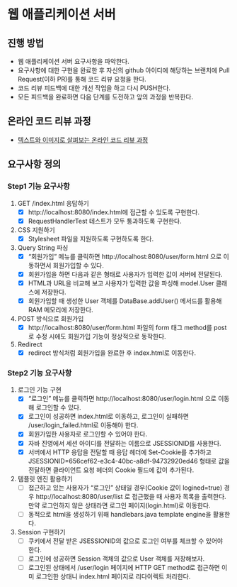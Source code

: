 # 웹 애플리케이션 서버

## 진행 방법

* 웹 애플리케이션 서버 요구사항을 파악한다.
* 요구사항에 대한 구현을 완료한 후 자신의 github 아이디에 해당하는 브랜치에 Pull Request(이하 PR)를 통해 코드 리뷰 요청을 한다.
* 코드 리뷰 피드백에 대한 개선 작업을 하고 다시 PUSH한다.
* 모든 피드백을 완료하면 다음 단계를 도전하고 앞의 과정을 반복한다.

## 온라인 코드 리뷰 과정

* [텍스트와 이미지로 살펴보는 온라인 코드 리뷰 과정](https://github.com/next-step/nextstep-docs/tree/master/codereview)

## 요구사항 정의

### Step1 기능 요구사항

1. GET /index.html 응답하기
    - [x] http://localhost:8080/index.html에 접근할 수 있도록 구현한다.
    - [x] RequestHandlerTest 테스트가 모두 통과하도록 구현한다.
2. CSS 지원하기
    - [x] Stylesheet 파일을 지원하도록 구현하도록 한다.
3. Query String 파싱
    - [x] “회원가입” 메뉴를 클릭하면 http://localhost:8080/user/form.html 으로 이동하면서 회원가입할 수 있다.
    - [x] 회원가입을 하면 다음과 같은 형태로 사용자가 입력한 값이 서버에 전달된다.
    - [x] HTML과 URL을 비교해 보고 사용자가 입력한 값을 파싱해 model.User 클래스에 저장한다.
    - [x] 회원가입할 때 생성한 User 객체를 DataBase.addUser() 메서드를 활용해 RAM 메모리에 저장한다.
4. POST 방식으로 회원가입
    - [x] http://localhost:8080/user/form.html 파일의 form 태그 method를 post로 수정 시에도 회원가입 기능이 정상적으로 동작한다.
5. Redirect
    - [x] redirect 방식처럼 회원가입을 완료한 후 index.html로 이동한다.

### Step2 기능 요구사항

1. 로그인 기능 구현
    - [x] “로그인” 메뉴를 클릭하면 http://localhost:8080/user/login.html 으로 이동해 로그인할 수 있다.
    - [x] 로그인이 성공하면 index.html로 이동하고, 로그인이 실패하면 /user/login_failed.html로 이동해야 한다.
    - [x] 회원가입한 사용자로 로그인할 수 있어야 한다.
    - [x] 자바 진영에서 세션 아이디를 전달하는 이름으로 JSESSIONID를 사용한다.
    - [x] 서버에서 HTTP 응답을 전달할 때 응답 헤더에 Set-Cookie를 추가하고 JSESSIONID=656cef62-e3c4-40bc-a8df-94732920ed46 형태로 값을 전달하면 클라이언트
      요청 헤더의 Cookie 필드에 값이 추가된다.
2. 템플릿 엔진 활용하기
    - [ ] 접근하고 있는 사용자가 “로그인” 상태일 경우(Cookie 값이 logined=true) 경우 http://localhost:8080/user/list 로 접근했을 때 사용자 목록을 출력한다. 만약
      로그인하지 않은 상태라면 로그인 페이지(login.html)로 이동한다.
    - [ ] 동적으로 html을 생성하기 위해 handlebars.java template engine을 활용한다.
3. Session 구현하기
    - [ ] 쿠키에서 전달 받은 JSESSIONID의 값으로 로그인 여부를 체크할 수 있어야 한다.
    - [ ] 로그인에 성공하면 Session 객체의 값으로 User 객체를 저장해보자.
    - [ ] 로그인된 상태에서 /user/login 페이지에 HTTP GET method로 접근하면 이미 로그인한 상태니 index.html 페이지로 리다이렉트 처리한다.